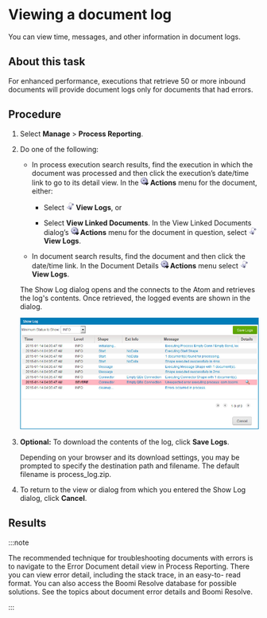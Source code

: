 # Viewing a document log 

<head>
  <meta name="guidename" content="Integration"/>
  <meta name="context" content="GUID-d5679021-527b-4d11-a12e-1132830a592f"/>
</head>


You can view time, messages, and other information in document logs.

## About this task

For enhanced performance, executions that retrieve 50 or more inbound documents will provide document logs only for documents that had errors.

## Procedure

1.  Select **Manage** \> **Process Reporting**.

2.  Do one of the following:

    -   In process execution search results, find the execution in which the document was processed and then click the execution’s date/time link to go to its detail view. In the **![Actions or Gear icon](../Images/main-ic-gear-blue-and-arrow-black-16_188e61d7-2204-48ad-b085-15fa4a70615d.jpg) Actions** menu for the document, either:

        -   Select **![View](../Images/main-ic-scroll-white_7787acf3-71b7-4a31-bc94-313ec0051c12.jpg) View Logs**, or

        -   Select **View Linked Documents**. In the View Linked Documents dialog’s **![Actions or Gear icon](../Images/main-ic-gear-blue-and-arrow-black-16_188e61d7-2204-48ad-b085-15fa4a70615d.jpg) Actions** menu for the document in question, select **![View](../Images/main-ic-scroll-white_7787acf3-71b7-4a31-bc94-313ec0051c12.jpg) View Logs**.

    -   In document search results, find the document and then click the date/time link. In the Document Details **![Actions or Gear icon](../Images/main-ic-gear-blue-and-arrow-black-16_188e61d7-2204-48ad-b085-15fa4a70615d.jpg) Actions** menu select **![](../Images/main-ic-scroll-white_7787acf3-71b7-4a31-bc94-313ec0051c12.jpg) View Logs**.

    The Show Log dialog opens and the connects to the Atom and retrieves the log's contents. Once retrieved, the logged events are shown in the dialog.

    ![Show Log](../Images/manage-db-show-log-details_08821fa4-27bb-482c-b236-b7a40353fa25.jpg)

3. **Optional:** To download the contents of the log, click **Save Logs**.

    Depending on your browser and its download settings, you may be prompted to specify the destination path and filename. The default filename is process\_log.zip.

4.  To return to the view or dialog from which you entered the Show Log dialog, click **Cancel**.

## Results

:::note

The recommended technique for troubleshooting documents with errors is to navigate to the Error Document detail view in Process Reporting. There you can view error detail, including the stack trace, in an easy-to- read format. You can also access the Boomi Resolve database for possible solutions. See the topics about document error details and Boomi Resolve.

:::